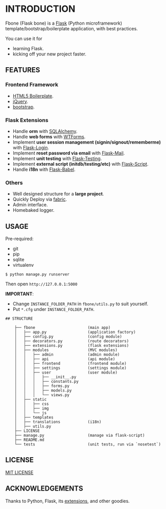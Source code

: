 # INTRODUCTION

Fbone (Flask bone) is a [Flask](http://flask.pocoo.org) (Python microframework) template/bootstrap/boilerplate application, with best practices.

You can use it for

- learning Flask.
- kicking off your new project faster.


## FEATURES

### Frontend Framework

- [HTML5 Boilerplate](https://github.com/h5bp/html5-boilerplate).
- [jQuery](http://jquery.com/).
- [bootstrap](https://getbootstrap.com).

### Flask Extensions

- Handle **orm** with [SQLAlchemy](http://www.sqlalchemy.org).
- Handle **web forms** with [WTForms](http://wtforms.simplecodes.com/).
- Implement **user session management (signin/signout/rememberme)** with [Flask-Login](https://github.com/maxcountryman/flask-login).
- Implement **reset password via email** with [Flask-Mail](http://packages.python.org/Flask-Mail/).
- Implement **unit testing** with [Flask-Testing](http://packages.python.org/Flask-Testing/).
- Implement **external script (initdb/testing/etc)** with [Flask-Script](http://flask-script.readthedocs.org/en/latest/).
- Handle **i18n** with [Flask-Babel](http://packages.python.org/Flask-Babel/).

### Others

- Well designed structure for a **large project**.
- Quickly Deploy via [fabric](flask.pocoo.org/docs/patterns/fabric/).
- Admin interface.
- Homebaked logger.

## USAGE

Pre-required:

- git
- pip
- sqlite
- virtualenv

```
$ python manage.py runserver
```
Then open `http://127.0.0.1:5000`

**IMPORTANT**:

- Change `INSTANCE_FOLDER_PATH` in `fbone/utils.py` to suit yourself.
- Put `*.cfg` under `INSTANCE_FOLDER_PATH`.

```
## STRUCTURE

    ├── fbone                       (main app)
    │   ├── app.py                  (application factory)
    │   ├── config.py               (config module)
    │   ├── decorators.py           (route decorators)
    │   ├── extensions.py           (flask extensions)
    │   ├── modules                 (MVC modules)
    │   │   ├── admin               (admin module)
    │   │   ├── api                 (api module)
    │   │   ├── frontend            (frontend module)
    │   │   ├── settings            (settings module)
    │   │   ├── user                (user module)
    │   │   │   ├── __init__.py
    │   │   │   ├── constants.py
    │   │   │   ├── forms.py
    │   │   │   ├── models.py
    │   │   │   └── views.py
    │   ├── static
    │   │   ├── css
    │   │   ├── img
    │   │   └── js
    │   ├── templates
    │   ├── translations            (i18n)
    │   ├── utils.py
    ├── LICENSE
    ├── manage.py                   (manage via flask-script)
    ├── README.md
    └── tests                       (unit tests, run via `nosetest`)
```

## LICENSE

[MIT LICENSE](http://www.tldrlegal.com/license/mit-license)

## ACKNOWLEDGEMENTS

Thanks to Python, Flask, its [extensions](http://flask.pocoo.org/extensions/), and other goodies.

